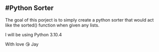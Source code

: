 #Python Sorter
---

The goal of this porject is to simply create a python sorter that would act like the sorted() function when given any lists.

I will be using Python 3.10.4

With love :kissing_heart:
Jay
